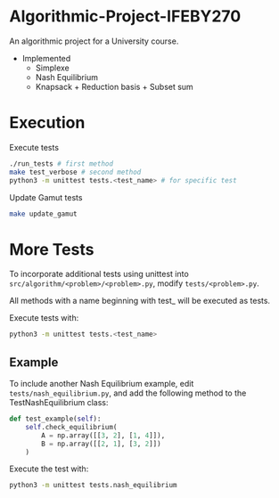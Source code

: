 # Algorithmic-Project-IFEBY270

An algorithmic project for a University course.
- Implemented
    - Simplexe
    - Nash Equilibrium
    - Knapsack + Reduction basis + Subset sum

# Execution

Execute tests
```bash
./run_tests # first method
make test_verbose # second method
python3 -m unittest tests.<test_name> # for specific test
```

Update Gamut tests
```bash
make update_gamut
```

# More Tests

To incorporate additional tests using unittest into `src/algorithm/<problem>/<problem>.py`, modify `tests/<problem>.py`.

All methods with a name beginning with test_ will be executed as tests.

Execute tests with:
```bash
python3 -m unittest tests.<test_name>
```

## Example

To include another Nash Equilibrium example, edit `tests/nash_equilibrium.py`, and add the following method to the TestNashEquilibrium class:

```python
def test_example(self):
    self.check_equilibrium(
        A = np.array([[3, 2], [1, 4]]), 
        B = np.array([[2, 1], [3, 2]])
    )
```

Execute the test with:
```bash
python3 -m unittest tests.nash_equilibrium
```